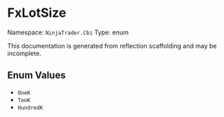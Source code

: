# FxLotSize

Namespace: `NinjaTrader.Cbi`
Type: enum

This documentation is generated from reflection scaffolding and may be incomplete.

## Enum Values
- `OneK`
- `TenK`
- `HundredK`
